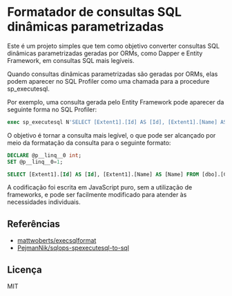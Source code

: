 # Formatador de consultas SQL dinâmicas parametrizadas

Este é um projeto simples que tem como objetivo converter consultas SQL dinâmicas parametrizadas geradas por ORMs, como Dapper e Entity Framework, em consultas SQL mais legíveis.

Quando consultas dinâmicas parametrizadas são geradas por ORMs, elas podem aparecer no SQL Profiler como uma chamada para a procedure sp_executesql. 

Por exemplo, uma consulta gerada pelo Entity Framework pode aparecer da seguinte forma no SQL Profiler:

```sql
exec sp_executesql N'SELECT [Extent1].[Id] AS [Id], [Extent1].[Name] AS [Name] FROM [dbo].[Customers] AS [Extent1] WHERE [Extent1].[Id] = @p__linq__0',N'@p__linq__0 int',@p__linq__0=1

```


O objetivo é tornar a consulta mais legível, o que pode ser alcançado por meio da formatação da consulta para o seguinte formato:

```sql
DECLARE @p__linq__0 int;
SET @p__linq__0=1;

SELECT [Extent1].[Id] AS [Id], [Extent1].[Name] AS [Name] FROM [dbo].[Customers] AS [Extent1] WHERE [Extent1].[Id] = @p__linq__0
```

A codificação foi escrita em JavaScript puro, sem a utilização de frameworks, e pode ser facilmente modificado para atender às necessidades individuais.


## Referências
 - [mattwoberts/execsqlformat](https://github.com/mattwoberts/execsqlformat)
 - [PejmanNik/sqlops-spexecutesql-to-sql](https://github.com/PejmanNik/sqlops-spexecutesql-to-sql)


## Licença

MIT
